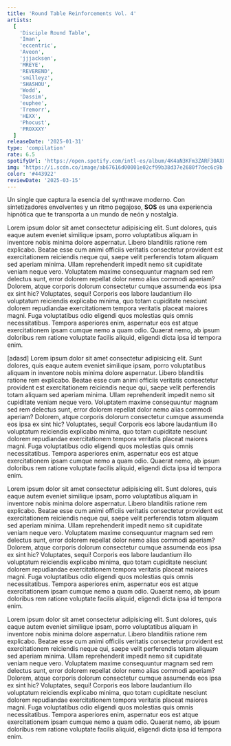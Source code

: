 ```yaml
---
title: 'Round Table Reinforcements Vol. 4'
artists:
  [
    'Disciple Round Table',
    'Iman',
    'eccentric',
    'Aveon',
    'jjjacksen',
    'MREYE',
    'REVEREND',
    'smilleyz',
    'SHASHOU',
    'Wodd',
    'Dassim',
    'euphee',
    'Tremorr',
    'HEXX',
    'Phocust',
    'PROXXXY'
  ]
releaseDate: '2025-01-31'
type: 'compilation'
rate: 6.5
spotifyUrl: 'https://open.spotify.com/intl-es/album/4K4aN3KFm3ZARF30AXQOKw?si=r-6oa3AESqCMMqNpN4ZfSA'
img: 'https://i.scdn.co/image/ab67616d00001e02cf99b38d37e2680f7dec6c9b'
color: '#443922'
reviewDate: '2025-03-15'
---
```


Un single que captura la esencia del synthwave moderno. Con sintetizadores envolventes y un ritmo pegajoso, **SOS** es una experiencia hipnótica que te transporta a un mundo de neón y nostalgia.

Lorem ipsum dolor sit amet consectetur adipisicing elit. Sunt dolores, quis eaque autem eveniet similique ipsam, porro voluptatibus aliquam in inventore nobis minima dolore aspernatur. Libero blanditiis ratione rem explicabo.
Beatae esse cum animi officiis veritatis consectetur provident est exercitationem reiciendis neque qui, saepe velit perferendis totam aliquam sed aperiam minima. Ullam reprehenderit impedit nemo sit cupiditate veniam neque vero.
Voluptatem maxime consequuntur magnam sed rem delectus sunt, error dolorem repellat dolor nemo alias commodi aperiam? Dolorem, atque corporis dolorum consectetur cumque assumenda eos ipsa ex sint hic? Voluptates, sequi!
Corporis eos labore laudantium illo voluptatum reiciendis explicabo minima, quo totam cupiditate nesciunt dolorem repudiandae exercitationem tempora veritatis placeat maiores magni. Fuga voluptatibus odio eligendi quos molestias quis omnis necessitatibus.
Tempora asperiores enim, aspernatur eos est atque exercitationem ipsam cumque nemo a quam odio. Quaerat nemo, ab ipsum doloribus rem ratione voluptate facilis aliquid, eligendi dicta ipsa id tempora enim.

[adasd] 
Lorem ipsum dolor sit amet consectetur adipisicing elit. Sunt dolores, quis eaque autem eveniet similique ipsam, porro voluptatibus aliquam in inventore nobis minima dolore aspernatur. Libero blanditiis ratione rem explicabo.
Beatae esse cum animi officiis veritatis consectetur provident est exercitationem reiciendis neque qui, saepe velit perferendis totam aliquam sed aperiam minima. Ullam reprehenderit impedit nemo sit cupiditate veniam neque vero.
Voluptatem maxime consequuntur magnam sed rem delectus sunt, error dolorem repellat dolor nemo alias commodi aperiam? Dolorem, atque corporis dolorum consectetur cumque assumenda eos ipsa ex sint hic? Voluptates, sequi!
Corporis eos labore laudantium illo voluptatum reiciendis explicabo minima, quo totam cupiditate nesciunt dolorem repudiandae exercitationem tempora veritatis placeat maiores magni. Fuga voluptatibus odio eligendi quos molestias quis omnis necessitatibus.
Tempora asperiores enim, aspernatur eos est atque exercitationem ipsam cumque nemo a quam odio. Quaerat nemo, ab ipsum doloribus rem ratione voluptate facilis aliquid, eligendi dicta ipsa id tempora enim.


Lorem ipsum dolor sit amet consectetur adipisicing elit. Sunt dolores, quis eaque autem eveniet similique ipsam, porro voluptatibus aliquam in inventore nobis minima dolore aspernatur. Libero blanditiis ratione rem explicabo.
Beatae esse cum animi officiis veritatis consectetur provident est exercitationem reiciendis neque qui, saepe velit perferendis totam aliquam sed aperiam minima. Ullam reprehenderit impedit nemo sit cupiditate veniam neque vero.
Voluptatem maxime consequuntur magnam sed rem delectus sunt, error dolorem repellat dolor nemo alias commodi aperiam? Dolorem, atque corporis dolorum consectetur cumque assumenda eos ipsa ex sint hic? Voluptates, sequi!
Corporis eos labore laudantium illo voluptatum reiciendis explicabo minima, quo totam cupiditate nesciunt dolorem repudiandae exercitationem tempora veritatis placeat maiores magni. Fuga voluptatibus odio eligendi quos molestias quis omnis necessitatibus.
Tempora asperiores enim, aspernatur eos est atque exercitationem ipsam cumque nemo a quam odio. Quaerat nemo, ab ipsum doloribus rem ratione voluptate facilis aliquid, eligendi dicta ipsa id tempora enim.

Lorem ipsum dolor sit amet consectetur adipisicing elit. Sunt dolores, quis eaque autem eveniet similique ipsam, porro voluptatibus aliquam in inventore nobis minima dolore aspernatur. Libero blanditiis ratione rem explicabo.
Beatae esse cum animi officiis veritatis consectetur provident est exercitationem reiciendis neque qui, saepe velit perferendis totam aliquam sed aperiam minima. Ullam reprehenderit impedit nemo sit cupiditate veniam neque vero.
Voluptatem maxime consequuntur magnam sed rem delectus sunt, error dolorem repellat dolor nemo alias commodi aperiam? Dolorem, atque corporis dolorum consectetur cumque assumenda eos ipsa ex sint hic? Voluptates, sequi!
Corporis eos labore laudantium illo voluptatum reiciendis explicabo minima, quo totam cupiditate nesciunt dolorem repudiandae exercitationem tempora veritatis placeat maiores magni. Fuga voluptatibus odio eligendi quos molestias quis omnis necessitatibus.
Tempora asperiores enim, aspernatur eos est atque exercitationem ipsam cumque nemo a quam odio. Quaerat nemo, ab ipsum doloribus rem ratione voluptate facilis aliquid, eligendi dicta ipsa id tempora enim.
